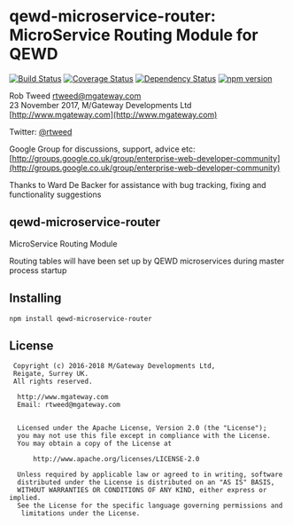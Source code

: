 # qewd-microservice-router: MicroService Routing Module for QEWD

[![Build Status](https://travis-ci.org/robtweed/qewd-microservice-router.svg?branch=master)](https://travis-ci.org/robtweed/qewd-microservice-router) [![Coverage Status](https://coveralls.io/repos/github/robtweed/qewd-microservice-router/badge.svg?branch=master)](https://coveralls.io/github/robtweed/qewd-microservice-router?branch=master) [![Dependency Status](https://david-dm.org/robtweed/qewd-microservice-router.svg)](https://david-dm.org/robtweed/qewd-microservice-router) [![npm version](https://img.shields.io/npm/v/qewd-microservice-router.svg)](https://www.npmjs.com/package/qewd-microservice-router)

Rob Tweed <rtweed@mgateway.com>  
23 November 2017, M/Gateway Developments Ltd [http://www.mgateway.com](http://www.mgateway.com)

Twitter: [@rtweed](https://twitter.com/rtweed)

Google Group for discussions, support, advice etc: [http://groups.google.co.uk/group/enterprise-web-developer-community](http://groups.google.co.uk/group/enterprise-web-developer-community)

Thanks to Ward De Backer for assistance with bug tracking, fixing and functionality suggestions


## qewd-microservice-router

MicroService Routing Module

Routing tables will have been set up by QEWD microservices during master process startup


## Installing

    npm install qewd-microservice-router


## License

```
 Copyright (c) 2016-2018 M/Gateway Developments Ltd,                           
 Reigate, Surrey UK.                                                      
 All rights reserved.                                                     
                                                                           
  http://www.mgateway.com                                                  
  Email: rtweed@mgateway.com                                               
                                                                           
                                                                           
  Licensed under the Apache License, Version 2.0 (the "License");          
  you may not use this file except in compliance with the License.         
  You may obtain a copy of the License at                                  
                                                                           
      http://www.apache.org/licenses/LICENSE-2.0                           
                                                                           
  Unless required by applicable law or agreed to in writing, software      
  distributed under the License is distributed on an "AS IS" BASIS,        
  WITHOUT WARRANTIES OR CONDITIONS OF ANY KIND, either express or implied. 
  See the License for the specific language governing permissions and      
   limitations under the License.      
```
